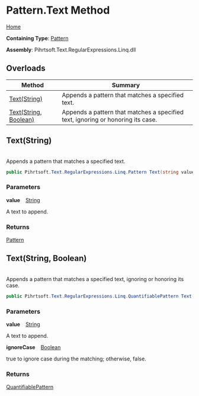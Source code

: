 # Pattern\.Text Method

[Home](../../../../../../README.md)

**Containing Type**: [Pattern](../README.md)

**Assembly**: Pihrtsoft\.Text\.RegularExpressions\.Linq\.dll

## Overloads

| Method | Summary |
| ------ | ------- |
| [Text(String)](#Pihrtsoft_Text_RegularExpressions_Linq_Pattern_Text_System_String_) | Appends a pattern that matches a specified text\. |
| [Text(String, Boolean)](#Pihrtsoft_Text_RegularExpressions_Linq_Pattern_Text_System_String_System_Boolean_) | Appends a pattern that matches a specified text, ignoring or honoring its case\. |

## Text\(String\) <a name="Pihrtsoft_Text_RegularExpressions_Linq_Pattern_Text_System_String_"></a>

\
Appends a pattern that matches a specified text\.

```csharp
public Pihrtsoft.Text.RegularExpressions.Linq.Pattern Text(string value)
```

### Parameters

**value** &ensp; [String](https://docs.microsoft.com/en-us/dotnet/api/system.string)

A text to append\.

### Returns

[Pattern](../README.md)

## Text\(String, Boolean\) <a name="Pihrtsoft_Text_RegularExpressions_Linq_Pattern_Text_System_String_System_Boolean_"></a>

\
Appends a pattern that matches a specified text, ignoring or honoring its case\.

```csharp
public Pihrtsoft.Text.RegularExpressions.Linq.QuantifiablePattern Text(string value, bool ignoreCase)
```

### Parameters

**value** &ensp; [String](https://docs.microsoft.com/en-us/dotnet/api/system.string)

A text to append\.

**ignoreCase** &ensp; [Boolean](https://docs.microsoft.com/en-us/dotnet/api/system.boolean)

true to ignore case during the matching; otherwise, false\.

### Returns

[QuantifiablePattern](../../QuantifiablePattern/README.md)

